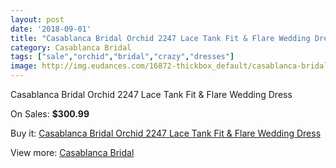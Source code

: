 ```yaml
---
layout: post
date: '2018-09-01'
title: "Casablanca Bridal Orchid 2247 Lace Tank Fit & Flare Wedding Dress"
category: Casablanca Bridal
tags: ["sale","orchid","bridal","crazy","dresses"]
image: http://img.eudances.com/16872-thickbox_default/casablanca-bridal-orchid-2247-lace-tank-fit-flare-wedding-dress.jpg
---
```

Casablanca Bridal Orchid 2247 Lace Tank Fit & Flare Wedding Dress

On Sales: **$300.99**
<a href="https://www.eudances.com/en/casablanca-bridal/4949-casablanca-bridal-orchid-2247-lace-tank-fit-flare-wedding-dress.html"><amp-img layout="responsive" width="600" height="600" src="//img.eudances.com/16872-thickbox_default/casablanca-bridal-orchid-2247-lace-tank-fit-flare-wedding-dress.jpg" alt="Casablanca Bridal Orchid 2247 Lace Tank Fit & Flare Wedding Dress 0" /></a>
<a href="https://www.eudances.com/en/casablanca-bridal/4949-casablanca-bridal-orchid-2247-lace-tank-fit-flare-wedding-dress.html"><amp-img layout="responsive" width="600" height="600" src="//img.eudances.com/16876-thickbox_default/casablanca-bridal-orchid-2247-lace-tank-fit-flare-wedding-dress.jpg" alt="Casablanca Bridal Orchid 2247 Lace Tank Fit & Flare Wedding Dress 1" /></a>
<a href="https://www.eudances.com/en/casablanca-bridal/4949-casablanca-bridal-orchid-2247-lace-tank-fit-flare-wedding-dress.html"><amp-img layout="responsive" width="600" height="600" src="//img.eudances.com/16875-thickbox_default/casablanca-bridal-orchid-2247-lace-tank-fit-flare-wedding-dress.jpg" alt="Casablanca Bridal Orchid 2247 Lace Tank Fit & Flare Wedding Dress 2" /></a>
<a href="https://www.eudances.com/en/casablanca-bridal/4949-casablanca-bridal-orchid-2247-lace-tank-fit-flare-wedding-dress.html"><amp-img layout="responsive" width="600" height="600" src="//img.eudances.com/16874-thickbox_default/casablanca-bridal-orchid-2247-lace-tank-fit-flare-wedding-dress.jpg" alt="Casablanca Bridal Orchid 2247 Lace Tank Fit & Flare Wedding Dress 3" /></a>
<a href="https://www.eudances.com/en/casablanca-bridal/4949-casablanca-bridal-orchid-2247-lace-tank-fit-flare-wedding-dress.html"><amp-img layout="responsive" width="600" height="600" src="//img.eudances.com/16873-thickbox_default/casablanca-bridal-orchid-2247-lace-tank-fit-flare-wedding-dress.jpg" alt="Casablanca Bridal Orchid 2247 Lace Tank Fit & Flare Wedding Dress 4" /></a>

Buy it: [Casablanca Bridal Orchid 2247 Lace Tank Fit & Flare Wedding Dress](https://www.eudances.com/en/casablanca-bridal/4949-casablanca-bridal-orchid-2247-lace-tank-fit-flare-wedding-dress.html "Casablanca Bridal Orchid 2247 Lace Tank Fit & Flare Wedding Dress")

View more: [Casablanca Bridal](https://www.eudances.com/en/4-casablanca-bridal "Casablanca Bridal")